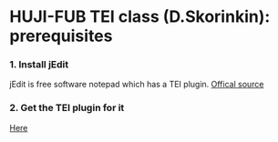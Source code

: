 # HUJI-FUB TEI class (D.Skorinkin): prerequisites


### 1. Install jEdit

jEdit is free software notepad which has a TEI plugin. [Offical source](http://www.jedit.org/index.php?page=download) 


### 2. Get the TEI plugin for it

[Here](http://plugins.jedit.org/plugins/?TEI)
